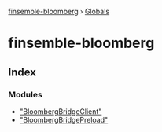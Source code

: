 [finsemble-bloomberg](README.md) › [Globals](globals.md)

# finsemble-bloomberg

## Index

### Modules

* ["BloombergBridgeClient"](modules/_bloombergbridgeclient_.md)
* ["BloombergBridgePreload"](modules/_bloombergbridgepreload_.md)
